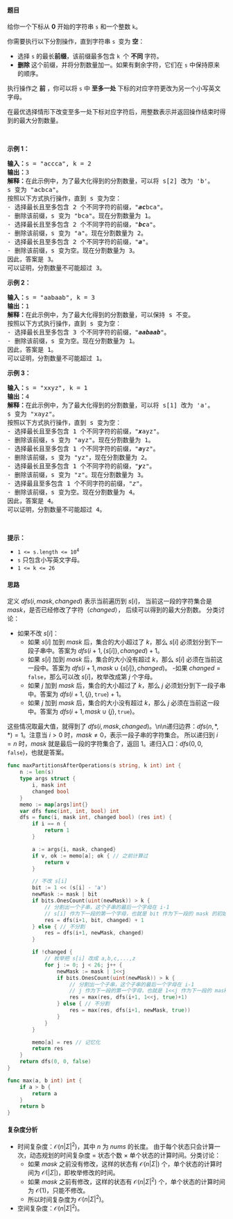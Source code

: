 #### 题目

<p>给你一个下标从 <strong>0</strong> 开始的字符串&nbsp;<code>s</code>&nbsp;和一个整数&nbsp;<code>k</code>。</p>

<p>你需要执行以下分割操作，直到字符串&nbsp;<code>s&nbsp;</code>变为&nbsp;<strong>空</strong>：</p>

<ul>
	<li>选择&nbsp;<code>s</code>&nbsp;的最长<strong>前缀</strong>，该前缀最多包含&nbsp;<code>k&nbsp;</code>个&nbsp;<strong>不同&nbsp;</strong>字符。</li>
	<li><strong>删除&nbsp;</strong>这个前缀，并将分割数量加一。如果有剩余字符，它们在&nbsp;<code>s</code>&nbsp;中保持原来的顺序。</li>
</ul>

<p>执行操作之 <strong>前</strong> ，你可以将&nbsp;<code>s</code>&nbsp;中&nbsp;<strong>至多一处 </strong>下标的对应字符更改为另一个小写英文字母。</p>

<p>在最优选择情形下改变至多一处下标对应字符后，用整数表示并返回操作结束时得到的最大分割数量。</p>

<p>&nbsp;</p>

<p><strong class="example">示例 1：</strong></p>

<pre>
<strong>输入：</strong>s = "accca", k = 2
<strong>输出：</strong>3
<strong>解释：</strong>在此示例中，为了最大化得到的分割数量，可以将 s[2] 改为 'b'。
s 变为 "acbca"。
按照以下方式执行操作，直到 s 变为空：
- 选择最长且至多包含 2 个不同字符的前缀，"<em><strong>ac</strong></em>bca"。
- 删除该前缀，s 变为 "bca"。现在分割数量为 1。
- 选择最长且至多包含 2 个不同字符的前缀，"<em><strong>bc</strong></em>a"。
- 删除该前缀，s 变为 "a"。现在分割数量为 2。
- 选择最长且至多包含 2 个不同字符的前缀，"<strong><em>a</em></strong>"。
- 删除该前缀，s 变为空。现在分割数量为 3。
因此，答案是 3。
可以证明，分割数量不可能超过 3。</pre>

<p><strong class="example">示例 2：</strong></p>

<pre>
<strong>输入：</strong>s = "aabaab", k = 3
<strong>输出：</strong>1
<strong>解释：</strong>在此示例中，为了最大化得到的分割数量，可以保持 s 不变。
按照以下方式执行操作，直到 s 变为空： 
- 选择最长且至多包含 3 个不同字符的前缀，"<em><strong>aabaab</strong></em>"。
- 删除该前缀，s 变为空。现在分割数量为 1。
因此，答案是 1。
可以证明，分割数量不可能超过 1。</pre>

<p><strong class="example">示例 3：</strong></p>

<pre>
<strong>输入：</strong>s = "xxyz", k = 1
<strong>输出：</strong>4
<strong>解释：</strong>在此示例中，为了最大化得到的分割数量，可以将 s[1] 改为 'a'。
s 变为 "xayz"。
按照以下方式执行操作，直到 s 变为空：
- 选择最长且至多包含 1 个不同字符的前缀，"<em><strong>x</strong></em>ayz"。
- 删除该前缀，s 变为 "ayz"。现在分割数量为 1。
- 选择最长且至多包含 1 个不同字符的前缀，"<em><strong>a</strong></em>yz"。
- 删除该前缀，s 变为 "yz"，现在分割数量为 2。
- 选择最长且至多包含 1 个不同字符的前缀，"<em><strong>y</strong></em>z"。
- 删除该前缀，s 变为 "z"。现在分割数量为 3。
- 选择最且至多包含 1 个不同字符的前缀，"<em>z</em>"。
- 删除该前缀，s 变为空。现在分割数量为 4。
因此，答案是 4。
可以证明，分割数量不可能超过 4。</pre>

<p>&nbsp;</p>

<p><strong>提示：</strong></p>

<ul>
	<li><code>1 &lt;= s.length &lt;= 10<sup>4</sup></code></li>
	<li><code>s</code>&nbsp;只包含小写英文字母。</li>
	<li><code>1 &lt;= k &lt;= 26</code></li>
</ul>

#### 思路

定义 $\textit{dfs}(i,\textit{mask}, \textit{changed})$ 表示当前遍历到 $s[i]$，
当前这一段的字符集合是 $\textit{mask}$，是否已经修改了字符（$\textit{changed}$）， 后续可以得到的最大分割数。
分类讨论：
- 如果不改 $s[i]$：
  - 如果 $s[i]$ 加到 $\textit{mask}$ 后，集合的大小超过了 $k$，那么 $s[i]$ 必须划分到下一段子串中。答案为 $\textit{dfs}(i+1, \{s[i]\},\textit{changed}) + 1$。
  - 如果 $s[i]$ 加到 $\textit{mask}$ 后，集合的大小没有超过 $k$，那么 $s[i]$ 必须在当前这一段中。答案为 $\textit{dfs}(i+1, \textit{mask}\cup \{s[i]\},\textit{changed})$。
-如果 $\textit{changed}=\texttt{false}$，那么可以改 $s[i]$，枚举改成第 $j$ 个字母。
  - 如果 $j$ 加到 $\textit{mask}$ 后，集合的大小超过了 $k$，那么 $j$ 必须划分到下一段子串中。答案为 $\textit{dfs}(i+1, \{j\},\texttt{true}) + 1$。
  - 如果 $j$ 加到 $\textit{mask}$ 后，集合的大小没有超过 $k$，那么 $j$ 必须在当前这一段中。答案为 $\textit{dfs}(i+1, \textit{mask}\cup \{j\},\texttt{true})$。

这些情况取最大值，就得到了 $\textit{dfs}(i,\textit{mask}, \textit{changed})$。\n\n递归边界：$\textit{dfs}(n,*,*) = 1$。注意当 $i>0$ 时，$\textit{mask}\ne 0$，表示一段子串的字符集合。
所以递归到 $i=n$ 时，$\textit{mask}$ 就是最后一段的字符集合了，返回 $1$。递归入口：$\textit{dfs}(0,0,\texttt{false})$，也就是答案。

```go [sol]
func maxPartitionsAfterOperations(s string, k int) int {
	n := len(s)
	type args struct {
		i, mask int
		changed bool
	}
	memo := map[args]int{}
	var dfs func(int, int, bool) int
	dfs = func(i, mask int, changed bool) (res int) {
		if i == n {
			return 1
		}

		a := args{i, mask, changed}
		if v, ok := memo[a]; ok { // 之前计算过
			return v
		}

		// 不改 s[i]
		bit := 1 << (s[i] - 'a')
		newMask := mask | bit
		if bits.OnesCount(uint(newMask)) > k {
			// 分割出一个子串，这个子串的最后一个字母在 i-1
			// s[i] 作为下一段的第一个字母，也就是 bit 作为下一段的 mask 的初始值
			res = dfs(i+1, bit, changed) + 1
		} else { // 不分割
			res = dfs(i+1, newMask, changed)
		}

		if !changed {
			// 枚举把 s[i] 改成 a,b,c,...,z
			for j := 0; j < 26; j++ {
				newMask := mask | 1<<j
				if bits.OnesCount(uint(newMask)) > k {
					// 分割出一个子串，这个子串的最后一个字母在 i-1
					// j 作为下一段的第一个字母，也就是 1<<j 作为下一段的 mask 的初始值
					res = max(res, dfs(i+1, 1<<j, true)+1)
				} else { // 不分割
					res = max(res, dfs(i+1, newMask, true))
				}
			}
		}

		memo[a] = res // 记忆化
		return res
	}
	return dfs(0, 0, false)
}

func max(a, b int) int {
	if a > b {
		return a
	}
	return b
}
```

#### 复杂度分析

- 时间复杂度：$\mathcal{O}(n|\Sigma|^2)$，其中 $n$ 为 $\textit{nums}$ 的长度。 由于每个状态只会计算一次，动态规划的时间复杂度 $=$ 状态个数 $\times$ 单个状态的计算时间。分类讨论：
  - 如果 $\textit{mask}$ 之前没有修改，这样的状态有 $\mathcal{O}(n|\Sigma|)$ 个，单个状态的计算时间为 $\mathcal{O}(|\Sigma|)$，即枚举修改的时间。
  - 如果 $\textit{mask}$ 之前有修改，这样的状态有 $\mathcal{O}(n|\Sigma|^2)$ 个，单个状态的计算时间为 $\mathcal{O}(1)$，只能不修改。
  - 所以时间复杂度为 $\mathcal{O}(n|\Sigma|^2)$。
- 空间复杂度：$\mathcal{O}(n|\Sigma|^2)$。
